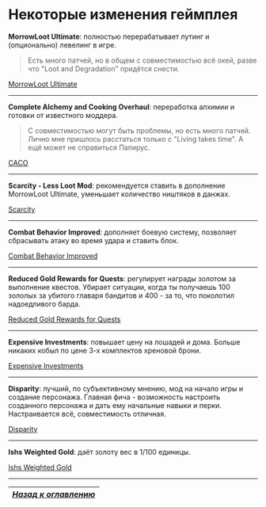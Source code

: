 # Некоторые изменения геймплея

**MorrowLoot Ultimate**: полностью перерабатывает лутинг и (опционально) левелинг в игре.

> Есть много патчей, но в общем с совместимостью всё окей, разве что "Loot and Degradation" придётся снести.

[MorrowLoot Ultimate](http://www.nexusmods.com/skyrim/mods/66105/?)

------

**Complete Alchemy and Cooking Overhaul**: переработка алхимии и готовки от известного моддера.

> С совместимостью могут быть проблемы, но есть много патчей. Лично мне пришлось расстаться только с "Living takes time". А ещё может не справиться Папирус.

[CACO](http://www.nexusmods.com/skyrim/mods/69306/?)

------

**Scarcity - Less Loot Mod**: рекомендуется ставить в дополнение MorrowLoot Ultimate, уменьшает количество ништяков в данжах.

[Scarcity](http://www.nexusmods.com/skyrim/mods/49496/?)

------

**Combat Behavior Improved**: дополняет боевую систему, позволяет сбрасывать атаку во время удара и ставить блок.

[Combat Behavior Improved](http://www.nexusmods.com/skyrim/mods/67017/?)

------

**Reduced Gold Rewards for Quests**: регулирует награды золотом за выполнение квестов. Убирает ситуации, когда ты получаешь 100 зололых за убитого главаря бандитов и 400 - за то, что поколотил надоедливого барда.

[Reduced Gold Rewards for Quests](http://www.nexusmods.com/skyrim/mods/16231/?)

------

**Expensive Investments**: повышает цену на лошадей и дома. Больше никаких кобыл по цене 3-х комплектов хреновой брони.

[Expensive Investments](http://www.nexusmods.com/skyrim/mods/15833/?)

------

**Disparity**: лучший, по субъективному мнению, мод на начало игры и создание персонажа. Главная фича - возможность настроить созданного персонажа и дать ему начальные навыки и перки. Настраивается всё, совместимость отличная.

[Disparity](http://www.nexusmods.com/skyrim/mods/63354/?)

------

**Ishs Weighted Gold**: даёт золоту вес в 1/100 единицы.

[Ishs Weighted Gold](http://www.nexusmods.com/skyrim/mods/650/?)

------

|[*Назад к оглавлению*](../01_Оглавление.md)|
|:---:|

